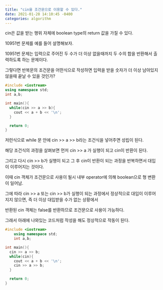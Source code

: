 ```yaml
---
title: "cin을 조건문으로 이용할 수 있다."
date: 2021-01-28 14:10:45 -0400
categories: algorithm
---
```

cin은 값을 받는 행위 자체에 boolean type의 return 값을 가질 수 있다.

10951번 문제를 예를 들어 설명해보자.

10951번 문제는 입력으로 주어진 두 수가 더 이상 없을때까지 두 수의 합을 반환해서 출력하도록 하는 문제이다.

그렇다면 반복문의 조건문을 어떤식으로 작성하면 입력을 받을 숫자가 더 이상 남아있지 않을때 끝날 수 있을 것인가?
```cpp
#include <iostream>
using namespace std;
int a,b;

int main(){
  while(cin >> a >> b){
    cout << a + b << '\n';
  }

  return 0;
}
```
저런식으로 while 문 안에 cin >> a >> b라는 조건식을 넣어주면 성립이 된다.

해당 조건식의 과정을 살펴보면 먼저 cin >> a 가 실행이 되고 cin이 반환이 된다.

그리고 다시 cin >> b가 실행이 되고 그 후 cin이 반환이 되는 과정을 반복하면서 대입이 이루어지는 것이다.

이때 cin 객체가 조건문으로 사용이 될시 내부 operator에 의해 boolean으로 형 변환이 일어남.

그에 따라 cin >> a 또는 cin >> b가 실행이 되는 과정에서 정상적으로 대입이 이루어지지 않으면, 즉 더 이상 대입받을 수가 없는 상황에서

반환된 cin 객체는 false를 반환하므로 조건문으로 사용이 가능하다.

그래서 아래에 나와있는 코드처럼 작성을 해도 정상적으로 작동이 된다.

```cpp
#include <iostream>
	using namespace std;
	int a,b;

int main(){
  cin >> a >> b;
  while(cin){
    cout << a + b << '\n';
    cin >> a >> b;
  }

  return 0;
}
```

